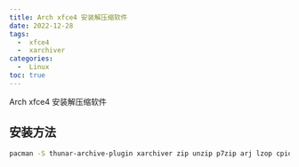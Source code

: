 ```yaml
---
title: Arch xfce4 安装解压缩软件
date: 2022-12-28
tags:
  -  xfce4
  -  xarchiver
categories:
  -  Linux
toc: true
---
```


Arch xfce4 安装解压缩软件

<!-- more -->

## 安装方法

```bash
pacman -S thunar-archive-plugin xarchiver zip unzip p7zip arj lzop cpio unrar
```
